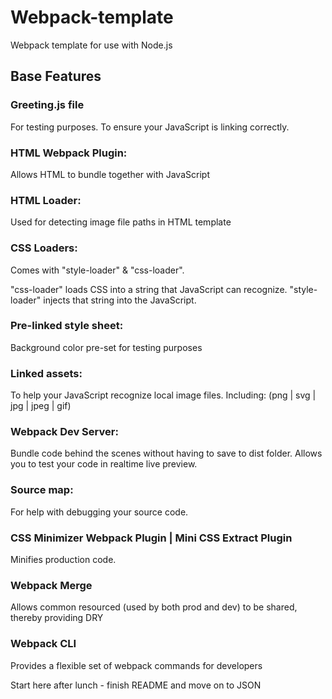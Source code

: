 # Webpack-template

Webpack template for use with Node.js

## Base Features

### Greeting.js file

For testing purposes. To ensure your JavaScript is linking correctly.

### HTML Webpack Plugin:

Allows HTML to bundle together with JavaScript

### HTML Loader:

Used for detecting image file paths in HTML template

### CSS Loaders:

Comes with "style-loader" & "css-loader".

"css-loader" loads CSS into a string that JavaScript can recognize. "style-loader" injects that string into the JavaScript.

### Pre-linked style sheet:

Background color pre-set for testing purposes

### Linked assets:

To help your JavaScript recognize local image files. Including: (png | svg | jpg | jpeg | gif)

### Webpack Dev Server:

Bundle code behind the scenes without having to save to dist folder. Allows you to test your code in realtime live preview.

### Source map:

For help with debugging your source code.

### CSS Minimizer Webpack Plugin | Mini CSS Extract Plugin

Minifies production code.

### Webpack Merge

Allows common resourced (used by both prod and dev) to be shared, thereby providing DRY

### Webpack CLI

Provides a flexible set of webpack commands for developers

Start here after lunch - finish README and move on to JSON

